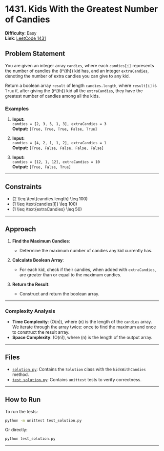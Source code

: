 # 1431. Kids With the Greatest Number of Candies

**Difficulty**: Easy  
**Link**: [LeetCode 1431](https://leetcode.com/problems/kids-with-the-greatest-number-of-candies/)

## Problem Statement

You are given an integer array `candies`, where each `candies[i]` represents the number of candies the \(i^{th}\) kid has, and an integer `extraCandies`, denoting the number of extra candies you can give to any kid.

Return a boolean array `result` of length `candies.length`, where `result[i]` is `True` if, after giving the \(i^{th}\) kid all the `extraCandies`, they have the greatest number of candies among all the kids.

### Examples

1. **Input:**  
   `candies = [2, 3, 5, 1, 3], extraCandies = 3`  
   **Output:** `[True, True, True, False, True]`

2. **Input:**  
   `candies = [4, 2, 1, 1, 2], extraCandies = 1`  
   **Output:** `[True, False, False, False, False]`

3. **Input:**  
   `candies = [12, 1, 12], extraCandies = 10`  
   **Output:** `[True, False, True]`

---

## Constraints

- \(2 \leq \text{candies.length} \leq 100\)
- \(1 \leq \text{candies[i]} \leq 100\)
- \(1 \leq \text{extraCandies} \leq 50\)

---

## Approach

1. **Find the Maximum Candies**:
   - Determine the maximum number of candies any kid currently has.

2. **Calculate Boolean Array**:
   - For each kid, check if their candies, when added with `extraCandies`, are greater than or equal to the maximum candies.

3. **Return the Result**:
   - Construct and return the boolean array.

---

### Complexity Analysis

- **Time Complexity**: \(O(n)\), where \(n\) is the length of the `candies` array. We iterate through the array twice: once to find the maximum and once to construct the result array.
- **Space Complexity**: \(O(n)\), where \(n\) is the length of the output array.

---

## Files

- [`solution.py`](./solution.py): Contains the `Solution` class with the `kidsWithCandies` method.
- [`test_solution.py`](./test_solution.py): Contains `unittest` tests to verify correctness.

---

## How to Run

To run the tests:
```bash
python -m unittest test_solution.py
```

Or directly:
```bash
python test_solution.py
``` 

--- 